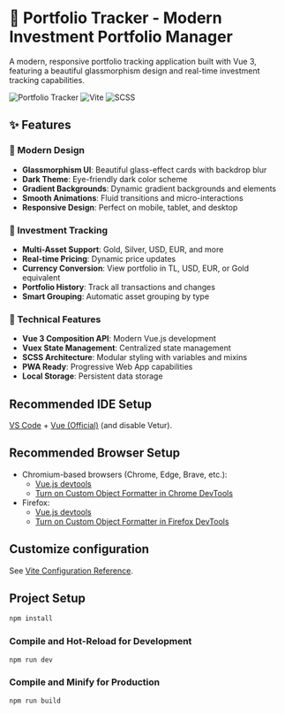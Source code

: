 # 🚀 Portfolio Tracker - Modern Investment Portfolio Manager

A modern, responsive portfolio tracking application built with Vue 3, featuring a beautiful glassmorphism design and real-time investment tracking capabilities.

![Portfolio Tracker](https://img.shields.io/badge/Vue.js-4FC08D?style=for-the-badge&logo=vue.js&logoColor=white)
![Vite](https://img.shields.io/badge/Vite-646CFF?style=for-the-badge&logo=vite&logoColor=white)
![SCSS](https://img.shields.io/badge/SCSS-CC6699?style=for-the-badge&logo=sass&logoColor=white)

## ✨ Features

### 🎨 Modern Design
- **Glassmorphism UI**: Beautiful glass-effect cards with backdrop blur
- **Dark Theme**: Eye-friendly dark color scheme
- **Gradient Backgrounds**: Dynamic gradient backgrounds and elements
- **Smooth Animations**: Fluid transitions and micro-interactions
- **Responsive Design**: Perfect on mobile, tablet, and desktop

### 💎 Investment Tracking
- **Multi-Asset Support**: Gold, Silver, USD, EUR, and more
- **Real-time Pricing**: Dynamic price updates
- **Currency Conversion**: View portfolio in TL, USD, EUR, or Gold equivalent
- **Portfolio History**: Track all transactions and changes
- **Smart Grouping**: Automatic asset grouping by type

### 🔧 Technical Features
- **Vue 3 Composition API**: Modern Vue.js development
- **Vuex State Management**: Centralized state management
- **SCSS Architecture**: Modular styling with variables and mixins
- **PWA Ready**: Progressive Web App capabilities
- **Local Storage**: Persistent data storage

## Recommended IDE Setup

[VS Code](https://code.visualstudio.com/) + [Vue (Official)](https://marketplace.visualstudio.com/items?itemName=Vue.volar) (and disable Vetur).

## Recommended Browser Setup

- Chromium-based browsers (Chrome, Edge, Brave, etc.):
  - [Vue.js devtools](https://chromewebstore.google.com/detail/vuejs-devtools/nhdogjmejiglipccpnnnanhbledajbpd) 
  - [Turn on Custom Object Formatter in Chrome DevTools](http://bit.ly/object-formatters)
- Firefox:
  - [Vue.js devtools](https://addons.mozilla.org/en-US/firefox/addon/vue-js-devtools/)
  - [Turn on Custom Object Formatter in Firefox DevTools](https://fxdx.dev/firefox-devtools-custom-object-formatters/)

## Customize configuration

See [Vite Configuration Reference](https://vite.dev/config/).

## Project Setup

```sh
npm install
```

### Compile and Hot-Reload for Development

```sh
npm run dev
```

### Compile and Minify for Production

```sh
npm run build
```
